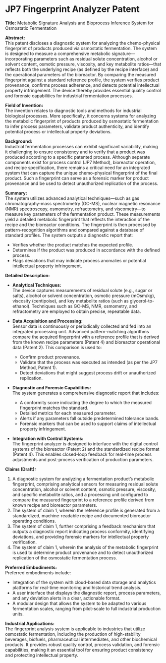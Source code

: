 # JP7 Fingerprint Analyzer Patent

**Title:** Metabolic Signature Analysis and Bioprocess Inference System for Osmostatic Fermentation

**Abstract:**  
This patent discloses a diagnostic system for analyzing the chemo-physical fingerprint of products produced via osmostatic fermentation. The system is designed to measure a comprehensive metabolic signature—incorporating parameters such as residual solute concentration, alcohol or solvent content, osmotic pressure, viscosity, and key metabolite ratios—that reflects both the underlying recipe (as defined by the recipe interface) and the operational parameters of the bioreactor. By comparing the measured fingerprint against a standard reference profile, the system verifies product provenance, confirms process adherence, and detects potential intellectual property infringement. The device thereby provides essential quality control and forensic capabilities for industrial fermentation processes.

**Field of Invention:**  
The invention relates to diagnostic tools and methods for industrial biological processes. More specifically, it concerns systems for analyzing the metabolic fingerprint of products produced by osmostatic fermentation to infer process parameters, validate product authenticity, and identify potential process or intellectual property deviations.

**Background:**  
Industrial fermentation processes can exhibit significant variability, making it challenging to ensure consistency and to verify that a product was produced according to a specific patented process. Although separate components exist for process control (JP7 Method), bioreactor operation, and recipe specification, there remains a critical need for an integrated system that can capture the unique chemo-physical fingerprint of the final product. Such a fingerprint can serve as a forensic marker for product provenance and be used to detect unauthorized replication of the process.

**Summary:**  
The system utilizes advanced analytical techniques—such as gas chromatography-mass spectrometry (GC-MS), nuclear magnetic resonance (NMR) spectroscopy, osmometry, refractometry, and viscometry—to measure key parameters of the fermentation product. These measurements yield a detailed metabolic fingerprint that reflects the interaction of the recipe and the bioreactor conditions. The fingerprint is then processed by pattern-recognition algorithms and compared against a database of standard profiles. The system outputs a diagnostic report that:
- Verifies whether the product matches the expected profile.
- Determines if the product was produced in accordance with the defined process.
- Flags deviations that may indicate process anomalies or potential intellectual property infringement.

**Detailed Description:**  
- **Analytical Techniques:**  
  The device captures measurements of residual solute (e.g., sugar or salts), alcohol or solvent concentration, osmotic pressure (mOsm/kg), viscosity (centipoise), and key metabolite ratios (such as glycerol-to-ethanol). Techniques such as GC-MS, NMR, osmometry, and refractometry are employed to obtain precise, repeatable data.
  
- **Data Acquisition and Processing:**  
  Sensor data is continuously or periodically collected and fed into an integrated processing unit. Advanced pattern-matching algorithms compare the acquired fingerprint with a reference profile that is derived from the known recipe parameters (Patent 4) and bioreactor operational data (Patent 2). This comparison is used to:
  - Confirm product provenance.
  - Validate that the process was executed as intended (as per the JP7 Method, Patent 1).
  - Detect deviations that might suggest process drift or unauthorized replication.
  
- **Diagnostic and Forensic Capabilities:**  
  The system generates a comprehensive diagnostic report that includes:
  - A conformity score indicating the degree to which the measured fingerprint matches the standard.
  - Detailed metrics for each measured parameter.
  - Alerts if any parameters fall outside predetermined tolerance bands.
  - Forensic markers that can be used to support claims of intellectual property infringement.
  
- **Integration with Control Systems:**  
  The fingerprint analyzer is designed to interface with the digital control systems of the bioreactor (Patent 2) and the standardized recipe format (Patent 4). This enables closed-loop feedback for real-time process adjustments and post-process verification of production parameters.

**Claims (Draft):**  
1. A diagnostic system for analyzing a fermentation product’s metabolic fingerprint, comprising analytical sensors for measuring residual solute concentration, alcohol or solvent content, osmotic pressure, viscosity, and specific metabolite ratios, and a processing unit configured to compare the measured fingerprint to a reference profile derived from known recipe and bioreactor parameters.
2. The system of claim 1, wherein the reference profile is generated from a standardized, machine-readable recipe and documented bioreactor operating conditions.
3. The system of claim 1, further comprising a feedback mechanism that outputs a diagnostic report indicating process conformity, identifying deviations, and providing forensic markers for intellectual property verification.
4. The system of claim 1, wherein the analysis of the metabolic fingerprint is used to determine product provenance and to detect unauthorized replication of the osmostatic fermentation process.

**Preferred Embodiments:**  
Preferred embodiments include:
- Integration of the system with cloud-based data storage and analytics platforms for real-time monitoring and historical trend analysis.
- A user interface that displays the diagnostic report, process parameters, and any deviation alerts in a clear, actionable format.
- A modular design that allows the system to be adapted to various fermentation scales, ranging from pilot-scale to full industrial production units.

**Industrial Applications:**  
The fingerprint analysis system is applicable to industries that utilize osmostatic fermentation, including the production of high-stability beverages, biofuels, pharmaceutical intermediates, and other biochemical products. It provides robust quality control, process validation, and forensic capabilities, making it an essential tool for ensuring product consistency and protecting intellectual property.
